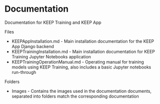# Documentation
Documentation for KEEP Training and KEEP App

Files
* KEEPAppInstallation.md - Main installation documentation for the KEEP App Django backend
* KEEPTrainingInstallation.md - Main installation documentation for KEEP Training Jupyter Notebooks application
* KEEPTrainingOperationManual.md - Operating manual for training models using KEEP Training, also includes a basic Jupyter notebooks run-through

Folders
* Images - Contains the images used in the documentation documents, separated into folders match the corresponding documentation 
